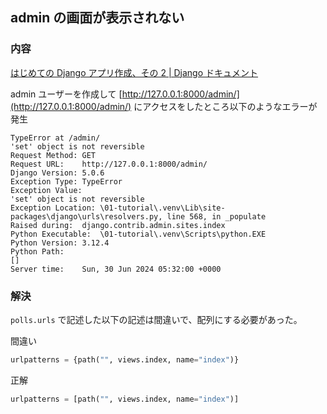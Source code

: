 ## admin の画面が表示されない

### 内容

[はじめての Django アプリ作成、その 2 | Django ドキュメント](https://docs.djangoproject.com/ja/5.0/intro/tutorial02/#start-the-development-server)

admin ユーザーを作成して [http://127.0.0.1:8000/admin/](http://127.0.0.1:8000/admin/) にアクセスをしたところ以下のようなエラーが発生

```text
TypeError at /admin/
'set' object is not reversible
Request Method:	GET
Request URL:	http://127.0.0.1:8000/admin/
Django Version:	5.0.6
Exception Type:	TypeError
Exception Value:	
'set' object is not reversible
Exception Location:	\01-tutorial\.venv\Lib\site-packages\django\urls\resolvers.py, line 568, in _populate
Raised during:	django.contrib.admin.sites.index
Python Executable:	\01-tutorial\.venv\Scripts\python.EXE
Python Version:	3.12.4
Python Path:	
[]
Server time:	Sun, 30 Jun 2024 05:32:00 +0000
```

### 解決

`polls.urls` で記述した以下の記述は間違いで、配列にする必要があった。

間違い
```python
urlpatterns = {path("", views.index, name="index")}
```

正解
```python
urlpatterns = [path("", views.index, name="index")]
```